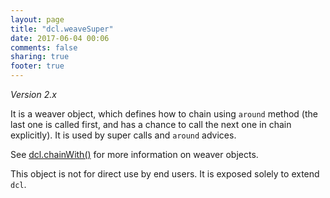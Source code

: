 ```yaml
---
layout: page
title: "dcl.weaveSuper"
date: 2017-06-04 00:06
comments: false
sharing: true
footer: true
---
```


*Version 2.x*

It is a weaver object, which defines how to chain using `around` method (the last one is called first, and has a chance to call the next one in chain explicitly). It is used by super calls and `around` advices.

See [dcl.chainWith()](/2.x/docs/dcl_js/chainwith/) for more information on weaver objects.

This object is not for direct use by end users. It is exposed solely to extend `dcl`.
